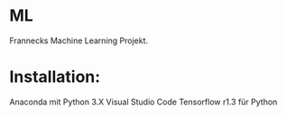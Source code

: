 # ML

Frannecks Machine Learning Projekt.

# Installation:
Anaconda mit Python 3.X
Visual Studio Code
Tensorflow r1.3 für Python